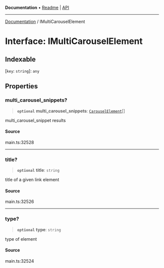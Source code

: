 **Documentation** • [Readme](../README.md) \| [API](../globals.md)

***

[Documentation](../README.md) / IMultiCarouselElement

# Interface: IMultiCarouselElement

## Indexable

 \[`key`: `string`\]: `any`

## Properties

### multi\_carousel\_snippets?

> **`optional`** **multi\_carousel\_snippets**: [`CarouselElement`](../classes/CarouselElement.md)[]

multi_carousel_snippet results

#### Source

main.ts:32528

***

### title?

> **`optional`** **title**: `string`

title of a given link element

#### Source

main.ts:32526

***

### type?

> **`optional`** **type**: `string`

type of element

#### Source

main.ts:32524
